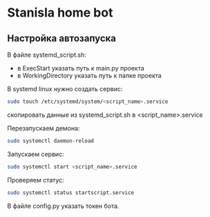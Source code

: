 # Stanisla home bot


## Настройка автозапуска

В файле systemd_script.sh:
- в ExecStart указать путь к main.py проекта
- в WorkingDirectory указать путь к папке проекта

В systemd linux нужно создать сервис:
```sh
sudo touch /etc/systemd/system/<script_name>.service
```
скопировать данные из systemd_script.sh в <script_name>.service

Перезапускаем демона:
```sh
sudo systemctl daemon-reload
```

Запускаем сервис:
```sh
sudo systemctl start <script_name>.service
```

Проверяем статус:
```sh
sudo systemctl status startscript.service
```

В файле config.py указать токен бота.